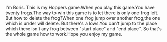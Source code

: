 I'm Boris.
This is my Hoppers game.When you play this game.You have twenty frogs.The way to win this game is to let there is only one frog left.
But how to delete the frog?When one frog jump over another frog,the one which is under will delete.
But there's a lows.You can't jump to the place which there isn't any frog between "start place" and "end place".
So that's the whole game how to work.Hope you enjoy my game.
